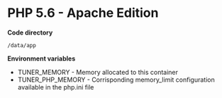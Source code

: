 PHP 5.6 - Apache Edition
========================

**Code directory**

```
/data/app
```

**Environment variables**

* TUNER_MEMORY - Memory allocated to this container
* TUNER_PHP_MEMORY - Corrisponding memory_limit configuration available in the php.ini file

